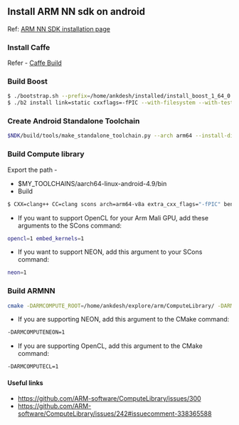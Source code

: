 ## Install ARM NN sdk on android

Ref: [ARM NN SDK installation page](https://developer.arm.com/technologies/machine-learning-on-arm/developer-material/how-to-guides/configuring-the-arm-nn-sdk-build-environment-for-caffe/configuring-the-arm-nn-sdk-build-environment-single-page)

### Install Caffe 
Refer - [Caffe Build](https://github.com/ankdesh/notes/blob/master/howtos/CaffeFromSrc.md)

### Build Boost
```sh
$ ./bootstrap.sh --prefix=/home/ankdesh/installed/install_boost_1_64_0
$ ./b2 install link=static cxxflags=-fPIC --with-filesystem --with-test --with-log --with-program_options
```

### Create Android Standalone Toolchain
```sh 
$NDK/build/tools/make_standalone_toolchain.py --arch arm64 --install-dir $MY_TOOLCHAINS/aarch64-linux-android-4.9 --stl gnustl --api 21
```

### Build Compute library

Export the path -
- $MY_TOOLCHAINS/aarch64-linux-android-4.9/bin
- Build
```sh
$ CXX=clang++ CC=clang scons arch=arm64-v8a extra_cxx_flags="-fPIC" benchmark_tests=0 validation_tests=0  os=android
```
- If you want to support OpenCL for your Arm Mali GPU, add these arguments to the SCons command:
```sh
opencl=1 embed_kernels=1
```
- If you want to support NEON, add this argument to your SCons command:
```sh
neon=1  
```

### Build ARMNN
```sh
cmake -DARMCOMPUTE_ROOT=/home/ankdesh/explore/arm/ComputeLibrary/ -DARMCOMPUTE_BUILD_DIR=/home/ankdesh/explore/arm/ComputeLibrary/build/ -DBOOST_ROOT=/home/ankdesh/installed/install_boost_1_64_0 -DCAFFE_GENERATED_SOURCES=/home/ankdesh/installed/caffe/.build_release/src/ -DBUILD_CAFFE_PARSER=1 ..
```

- If you are supporting NEON, add this argument to the CMake command:
```sh
-DARMCOMPUTENEON=1
```

- If you are supporting OpenCL, add this argument to the CMake command:
```sh
-DARMCOMPUTECL=1
```

#### Useful links
- https://github.com/ARM-software/ComputeLibrary/issues/300
- https://github.com/ARM-software/ComputeLibrary/issues/242#issuecomment-338365588
